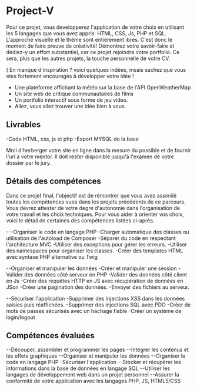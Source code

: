 # Project-V


Pour ce projet, vous developperez l'application de votre choix en utilisant les 5 langages que vous avez appris: HTML, CSS, Js, PHP et SQL. L'approche visuelle et le thème sont entièrement ibres.
C'est donc le moment de faire preuve de créativité! Démontrez votre savoir-faire et dédiez-y un effort substantiel, car ce projet rejoindra votre portfolio. Ce sera, plus que les autres projets, la touche personnelle de votre CV.

( En manque d'inspiration ? voici quelques indées, msais sachez que vous etes fortement encouragés à développer votre idée ! 
 - Une plateforme affichant la météo sur la base de l'API OpenWeatherMap
 - Un site web de critique communautaires de films
 - Un portfolio interactif sous forme de jeu video.
 - Allez, vous allez trouver une idée bien à vous.
 
 Livrables 
 --
 -Code HTML, css, js et php
 -Export MYSQL de la base
 
 Mrci d'herberger votre site en ligne dans la mesure du possible et de fournir l'url à votre mentor.
 Il doit rester disponible jusqu'à l'examen de votre dossier par le jury.
 
 Détails des compétences
 --
 Dans ce projet final, l'objectif est de rémontrer que vous avez assimilé toutes les compétences vues dans les projets précédents de ce parcours. Vous devrez attester de votre degré d'autonomie dans l'organisation de votre travail et les choix techniques.
 Pour vous aider à orienter vos choix, voici le détail de certaines des compétences listées ci-après.
 
 ---Organiser le code en langage PHP
 -Charger automatique des classes ou utilisation de l'autoload de Composer
 -Séparer du code en respectant l'architecture MVC
 -Utiliser des exceptions pour gérer les erreurs.
 -Utiliser des namespaces pour organiser les classes.
 -Créer des templates HTML avec syntaxe PHP alternative ou Twig
 
 --Organiser et manipuler les données
 -Créer et manipuler une session
 -Valider des données côté serveur en PHP
 -Valider des données côté client en Js
 -Créer des requêtes HTTP en JS avec récupération de données en JSon 
 -Créer une pagination des données.
 -Envoyer des fichiers au serveur.
 
 --Sécuriser l'application
 -Supprimer des injections XSS dans les données saisies puis réaffichées.
 -Supprimer des injections SQL avec PDO
 -Créer de mots de passes sécurisés avec un hachage fiable
 -Créer un système de login/logout
 
 Compétences évaluées
 --
 
 --Découper, assembler et programmer les pages
 --Intégrer les contenus et les effets graphiques
 --Organiser et manipuler les données
 --Organiser le code en langage PHP
 -Sécuriser l'application
 --Stocker et récupérer les informations dans la base de données en langage SQL
 --Utiliser les langages de développement web dans un projet personnel
 --Assurer la conformité de votre application avec les langages PHP, JS, HTML5/CSS
 
